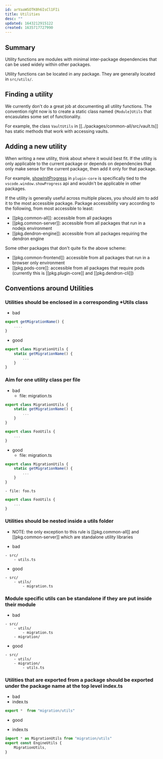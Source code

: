 ```yaml
---
id: arVaaWSOTK0h6IsCl1FIi
title: Utilities
desc: ""
updated: 1643212915122
created: 1635717727990
---
```


## Summary

Utility functions are modules with minimal inter-package dependencies that can be used widely within other packages.

Utility functions can be located in any package. They are generally located in `src/utils/`.

## Finding a utility

We currently don't do a great job at documenting all utility functions. The convention right now is to create a static class named `{Module}Utils` that encasulates some set of functionality.

For example, the class `VaultUtils` in [[../packages/common-all/src/vault.ts]] has static methods that work with accessing vaults.

## Adding a new utility

When writing a new utility, think about where it would best fit. If the utility is only applicable to the current package or depends on dependencies that only make sense for the current package, then add it only for that package.

For example, [showInitProgress](https://github.com/dendronhq/dendron/blob/b9c3a8994a3d068dc65ba8afb9f06abbeaa8c195/packages/plugin-core/src/utils.ts#L605) in `plugin-core` is specifically tied to the `vscode.window.showProgress` api and wouldn't be applicable in other packages.

If the utility is generally useful across multiple places, you should aim to add it to the most accessible package. Package accessibility vary according to the following, from most accessible to least:

- [[pkg.common-all]]: accessible from all packages
- [[pkg.common-server]]: accessible from all packages that run in a nodejs environment
- [[pkg.dendron-engine]]: accessible from all packages requiring the dendron engine

Some other packages that don't quite fix the above scheme:

- [[pkg.common-frontend]]: accessible from all packages that run in a browser only environment
- [[pkg.pods-core]]: accessible from all packages that require pods (currently this is [[pkg.plugin-core]] and [[pkg.dendron-cli]])

## Conventions around Utilities

### Utilities should be enclosed in a corresponding *Utils class

- bad
```ts
export getMigrationName() {
    ....
}
```

- good
```ts
export class MigrationUtils {
    static getMigrationName() {
        ...
    }
}
```

### Aim for one utility class per file

- bad
    - file: migration.ts
```ts
export class MigrationUtils {
    static getMigrationName() {
        ...
    }
}

export class FooUtils {
    ...
}
```
- good
    - file: migration.ts
```ts
export class MigrationUtils {
    static getMigrationName() {
        ...
    }
}
```
    - file: foo.ts
```ts
export class FooUtils {
    ...
}
```

### Utilities should be nested inside a utils folder
- NOTE: the only exception to this rule is [[pkg.common-all]] and [[pkg.common-server]] which are standalone utility libraries

- bad
```
- src/
    - utils.ts
```

- good
```
- src/
    - utils/
        - migration.ts
```

### Module specific utils can be standalone if they are put inside their module

- bad
```
- src/
    - utils/
        - migration.ts
    - migration/
```

- good
```
- src/
    - utils/
    - migration/
        - utils.ts
```

### Utilities that are exported from a package should be exported under the package name at the top level index.ts

- bad
- index.ts
```ts
export *  from "migration/utils"
```

- good

- index.ts
```ts
import * as MigrationUtils from "migration/utils"
export const EngineUtils {
    MigrationUtils,
}
```
